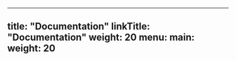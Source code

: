 
---
title: "Documentation"
linkTitle: "Documentation"
weight: 20
menu:
  main:
    weight: 20
---








